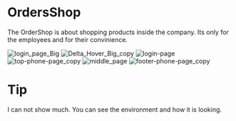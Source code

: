 # OrdersShop
The OrderShop is about shopping products inside the company. Its only for the employees and for their convinience. 


![login_page_Big](https://github.com/kitsakisGk/OrdersShop/assets/57558604/f0a7775d-4236-410f-a22e-d18302ed79df)
![Delta_Hover_Big_copy](https://github.com/kitsakisGk/OrdersShop/assets/57558604/c5f588e1-dc9a-403b-9ca1-37b83d551401)
![login-page](https://github.com/kitsakisGk/OrdersShop/assets/57558604/a2bcd7e5-4e10-4dd6-a3ba-193df3fa9f79)
![top-phone-page_copy](https://github.com/kitsakisGk/OrdersShop/assets/57558604/faa64285-fb73-4e10-94f0-007a27bbe26d)
![middle_page](https://github.com/kitsakisGk/OrdersShop/assets/57558604/71e67bae-b1a6-4172-8b40-3fb38b4e92f2)
![footer-phone-page_copy](https://github.com/kitsakisGk/OrdersShop/assets/57558604/8d8171ad-5707-4395-a767-caac5b8be2d1)


# Tip
I can not show much. You can see the environment and how it is looking. 
